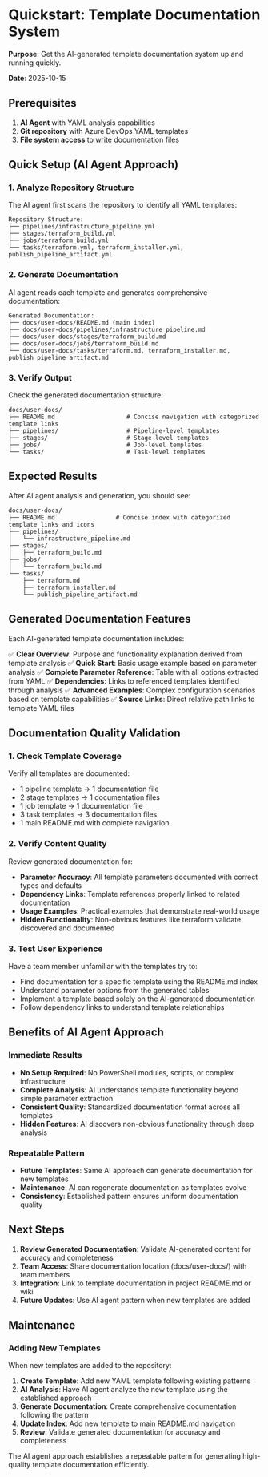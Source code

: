 # Quickstart: Template Documentation System

**Purpose**: Get the AI-generated template documentation system up and running quickly.

**Date**: 2025-10-15

## Prerequisites

1. **AI Agent** with YAML analysis capabilities
2. **Git repository** with Azure DevOps YAML templates
3. **File system access** to write documentation files

## Quick Setup (AI Agent Approach)

### 1. Analyze Repository Structure

The AI agent first scans the repository to identify all YAML templates:

```
Repository Structure:
├── pipelines/infrastructure_pipeline.yml
├── stages/terraform_build.yml
├── jobs/terraform_build.yml
└── tasks/terraform.yml, terraform_installer.yml, publish_pipeline_artifact.yml
```

### 2. Generate Documentation

AI agent reads each template and generates comprehensive documentation:

```
Generated Documentation:
├── docs/user-docs/README.md (main index)
├── docs/user-docs/pipelines/infrastructure_pipeline.md
├── docs/user-docs/stages/terraform_build.md
├── docs/user-docs/jobs/terraform_build.md
└── docs/user-docs/tasks/terraform.md, terraform_installer.md, publish_pipeline_artifact.md
```

### 3. Verify Output

Check the generated documentation structure:

```
docs/user-docs/
├── README.md                    # Concise navigation with categorized template links
├── pipelines/                   # Pipeline-level templates
├── stages/                      # Stage-level templates
├── jobs/                        # Job-level templates
└── tasks/                       # Task-level templates
```

## Expected Results

After AI agent analysis and generation, you should see:

```
docs/user-docs/
├── README.md                 # Concise index with categorized template links and icons
├── pipelines/
│   └── infrastructure_pipeline.md
├── stages/
│   ├── terraform_build.md
├── jobs/
│   └── terraform_build.md
└── tasks/
    ├── terraform.md
    ├── terraform_installer.md
    └── publish_pipeline_artifact.md
```

## Generated Documentation Features

Each AI-generated template documentation includes:

✅ **Clear Overview**: Purpose and functionality explanation derived from template analysis
✅ **Quick Start**: Basic usage example based on parameter analysis
✅ **Complete Parameter Reference**: Table with all options extracted from YAML
✅ **Dependencies**: Links to referenced templates identified through analysis
✅ **Advanced Examples**: Complex configuration scenarios based on template capabilities
✅ **Source Links**: Direct relative path links to template YAML files

## Documentation Quality Validation

### 1. Check Template Coverage

Verify all templates are documented:

- 1 pipeline template → 1 documentation file
- 2 stage templates → 1 documentation files
- 1 job template → 1 documentation file
- 3 task templates → 3 documentation files
- 1 main README.md with complete navigation

### 2. Verify Content Quality

Review generated documentation for:

- **Parameter Accuracy**: All template parameters documented with correct types and defaults
- **Dependency Links**: Template references properly linked to related documentation
- **Usage Examples**: Practical examples that demonstrate real-world usage
- **Hidden Functionality**: Non-obvious features like terraform validate discovered and documented

### 3. Test User Experience

Have a team member unfamiliar with the templates try to:

- Find documentation for a specific template using the README.md index
- Understand parameter options from the generated tables
- Implement a template based solely on the AI-generated documentation
- Follow dependency links to understand template relationships

## Benefits of AI Agent Approach

### Immediate Results

- **No Setup Required**: No PowerShell modules, scripts, or complex infrastructure
- **Complete Analysis**: AI understands template functionality beyond simple parameter extraction
- **Consistent Quality**: Standardized documentation format across all templates
- **Hidden Features**: AI discovers non-obvious functionality through deep analysis

### Repeatable Pattern

- **Future Templates**: Same AI approach can generate documentation for new templates
- **Maintenance**: AI can regenerate documentation as templates evolve
- **Consistency**: Established pattern ensures uniform documentation quality

## Next Steps

1. **Review Generated Documentation**: Validate AI-generated content for accuracy and completeness
2. **Team Access**: Share documentation location (docs/user-docs/) with team members
3. **Integration**: Link to template documentation in project README.md or wiki
4. **Future Updates**: Use AI agent pattern when new templates are added

## Maintenance

### Adding New Templates

When new templates are added to the repository:

1. **Create Template**: Add new YAML template following existing patterns
2. **AI Analysis**: Have AI agent analyze the new template using the established approach
3. **Generate Documentation**: Create comprehensive documentation following the pattern
4. **Update Index**: Add new template to main README.md navigation
5. **Review**: Validate generated documentation for accuracy and completeness

The AI agent approach establishes a repeatable pattern for generating high-quality template documentation efficiently.
